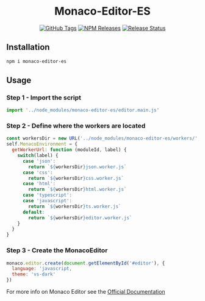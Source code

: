 <h1 align="center">Monaco-Editor-ES</h1>

<div align="center">
  <a href="https://github.com/vanillaes/monaco-editor-es/tags"><img src="https://badgen.net/github/tag/vanillaes/monaco-editor-es" alt="GitHub Tags"></a>
  <a href="https://www.npmjs.com/package/monaco-editor-es"><img src="https://badgen.net/npm/v/monaco-editor-es" alt="NPM Releases"></a>
  <a href="https://github.com/vanillaes/monaco-editor-es/actions"><img src="https://github.com/vanillaes/monaco-editor-es/workflows/Release/badge.svg" alt="Release Status"></a>
</div>

## Installation

```sh
npm i monaco-editor-es
```

## Usage

### Step 1 - Import the script

```javascript
import '../node_modules/monaco-editor-es/editor.main.js'
```

### Step 2 - Define where the workers are located

```javascript
const workersDir = new URL('../node_modules/monaco-editor-es/workers/', import.meta.url)
self.MonacoEnvironment = {
  getWorkerUrl: function (moduleId, label) {
    switch(label) {
      case 'json':
        return `${workersDir}json.worker.js`
      case 'css':
        return `${workersDir}css.worker.js`
      case 'html':
        return `${workersDir}html.worker.js`
      case 'typescript':
      case 'javascript':
        return `${workersDir}ts.worker.js`
      default:
        return `${workersDir}editor.worker.js`
    }
  }
}
```

### Step 3 - Create the MonacoEditor

```javascript
monaco.editor.create(document.getElementById('#editor'), {
  language: 'javascript,
  theme: 'vs-dark'
})
```

For more info on Monaco Editor see the [Official Documentation][]

[Official Documentation]: https://microsoft.github.io/monaco-editor/index.html
